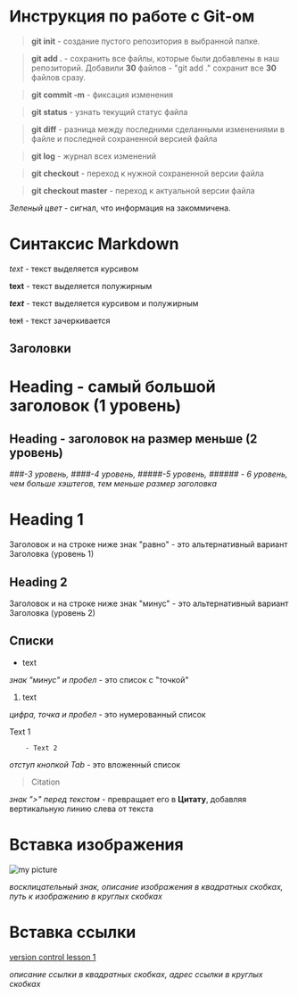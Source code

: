 # Инструкция по работе с Git-ом

> **git init** - создание пустого репозитория в выбранной папке.

> **git add .** - сохранить все файлы, которые были добавлены в наш репозиторий. Добавили **30** файлов - "git add ." сохранит все **30** файлов сразу.

> **git commit -m** - фиксация изменения

> **git status** - узнать текущий статус файла

> **git diff** - разница между последними сделанными изменениями в файле и последней сохраненной версией файла

> **git log** - журнал всех изменений

> **git checkout** - переход к нужной сохраненной версии файла

> **git checkout master** - переход к актуальной версии файла

*Зеленый цвет* - сигнал, что информация на закоммичена.

# Синтаксис Markdown

*text* - текст выделяется курсивом

**text** - текст выделяется полужирным

***text*** - текст выделяется курсивом и полужирным

~~text~~ - текст зачеркивается

## Заголовки

# Heading - самый большой заголовок (1 уровень)

## Heading - заголовок на размер меньше (2 уровень)

*###-3 уровень, ####-4 уровень, #####-5 уровень, ###### - 6 уровень, чем больше хэштегов, тем меньше размер заголовка*

Heading 1
=
Заголовок и на строке ниже знак "равно" - это альтернативный вариант Заголовка (уровень 1)

Heading 2
-
Заголовок и на строке ниже знак "минус" - это альтернативный вариант Заголовка (уровень 2)

## Списки

- text

*знак "минус" и пробел* - это список с "точкой"

1. text

*цифра, точка и пробел* - это нумерованный список

Text 1

        - Text 2

*отступ кнопкой Tab* - это вложенный список

> Citation

*знак ">" перед текстом* - превращает его в **Цитату**, добавляя вертикальную линию слева от текста

# Вставка изображения

![my picture](C:/GeekBrains/PicSpeed-1239988723.jpg)

*восклицательный знак, описание изображения в квадратных скобках, путь к изображению в круглых скобках*

# Вставка ссылки

[version control lesson 1](https://gb.ru/lessons/381843)

*описание ссылки в квадратных скобках, адрес ссылки в круглых скобках*